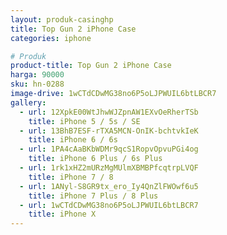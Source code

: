 ```yaml
---
layout: produk-casinghp
title: Top Gun 2 iPhone Case
categories: iphone

# Produk
product-title: Top Gun 2 iPhone Case
harga: 90000
sku: hn-0288
image-drive: 1wCTdCDwMG38no6P5oLJPWUIL6btLBCR7
gallery:
  - url: 12XpkE00WtJhwWJZpnAW1EXvOeRherTSb
    title: iPhone 5 / 5s / SE
  - url: 13BhB7ESF-rTXA5MCN-OnIK-bchtvkIeK
    title: iPhone 6 / 6s
  - url: 1PA4cAaBKbWDMr9qcS1RopvOpvuPGi4og
    title: iPhone 6 Plus / 6s Plus
  - url: 1rk1xHZ2mURzMgMUlmXBMBPfcqtrpLVQF
    title: iPhone 7 / 8
  - url: 1ANyl-S8GR9tx_ero_Iy4QnZlFWOwf6u5
    title: iPhone 7 Plus / 8 Plus
  - url: 1wCTdCDwMG38no6P5oLJPWUIL6btLBCR7
    title: iPhone X
---
```

